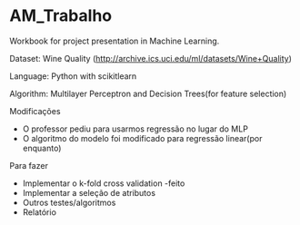 # AM_Trabalho

Workbook for project presentation in Machine Learning.

Dataset: Wine Quality (http://archive.ics.uci.edu/ml/datasets/Wine+Quality)

Language: Python with scikitlearn

Algorithm: Multilayer Perceptron and Decision Trees(for feature selection)

Modificações
- O professor pediu para usarmos regressão no lugar do MLP
- O algoritmo do modelo foi modificado para regressão linear(por enquanto)

Para fazer
- Implementar o k-fold cross validation -feito
- Implementar a seleção de atributos
- Outros testes/algoritmos
- Relatório